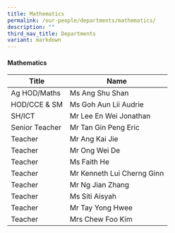 ```yaml
---
title: Mathematics
permalink: /our-people/departments/mathematics/
description: ""
third_nav_title: Departments
variant: markdown
---
```

#### Mathematics

| Title | Name |
|---|---|
| Ag HOD/Maths | Ms Ang Shu Shan |
| HOD/CCE & SM | Ms Goh Aun Lii Audrie |
| SH/ICT | Mr Lee En Wei Jonathan​ |
| Senior Teacher | Mr Tan Gin Peng Eric |
| Teacher | Mr Ang Kai Jie |
| Teacher | Mr Ong Wei De |
| Teacher | Ms Faith He |
| Teacher | Mr Kenneth Lui Cherng Ginn |
| Teacher  | Mr Ng Jian Zhang |
| Teacher  | Ms Siti Aisyah |
| Teacher  | Mr Tay Yong Hwee |
|  Teacher  | Mrs Chew Foo Kim |